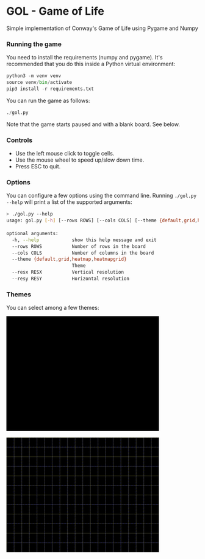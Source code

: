# GOL - Game of Life

Simple implementation of Conway's Game of Life using Pygame and Numpy

### Running the game

You need to install the requirements (numpy and pygame). It's recommended that you do this inside a Python virtual environment:
```py
python3 -m venv venv
source venv/bin/activate
pip3 install -r requirements.txt
```

You can run the game as follows:
```py
./gol.py
```
Note that the game starts paused and with a blank board. See below.

### Controls

 * Use the left mouse click to toggle cells.
 * Use the mouse wheel to speed up/slow down time.
 * Press ESC to quit.

### Options

You can configure a few options using the command line. Running `./gol.py --help` will print a list of the supported arguments:

```sh
> ./gol.py --help
usage: gol.py [-h] [--rows ROWS] [--cols COLS] [--theme {default,grid,heatmap,heatmapgrid}] [--resx RESX] [--resy RESY]

optional arguments:
  -h, --help            show this help message and exit
  --rows ROWS           Number of rows in the board
  --cols COLS           Number of columns in the board
  --theme {default,grid,heatmap,heatmapgrid}
                        Theme
  --resx RESX           Vertical resolution
  --resy RESY           Horizontal resolution
```

### Themes

You can select among a few themes:

![Default](https://raw.githubusercontent.com/FranciscoDA/gol/images/images/a.gif "Default theme")

![Heatmap with grid](https://raw.githubusercontent.com/FranciscoDA/gol/images/images/b.gif "Heatmap with grid theme")
